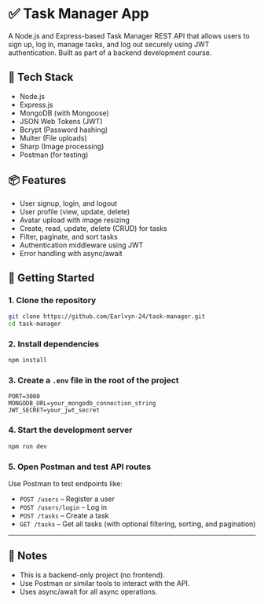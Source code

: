 # ✅ Task Manager App

A Node.js and Express-based Task Manager REST API that allows users to sign up, log in, manage tasks, and log out securely using JWT authentication. Built as part of a backend development course.

## 🔧 Tech Stack

- Node.js
- Express.js
- MongoDB (with Mongoose)
- JSON Web Tokens (JWT)
- Bcrypt (Password hashing)
- Multer (File uploads)
- Sharp (Image processing)
- Postman (for testing)

## 📦 Features

- User signup, login, and logout
- User profile (view, update, delete)
- Avatar upload with image resizing
- Create, read, update, delete (CRUD) for tasks
- Filter, paginate, and sort tasks
- Authentication middleware using JWT
- Error handling with async/await

## 🚀 Getting Started

### 1. Clone the repository

```bash
git clone https://github.com/Earlvyn-24/task-manager.git
cd task-manager
```

### 2. Install dependencies

```bash
npm install
```

### 3. Create a `.env` file in the root of the project

```env
PORT=3000
MONGODB_URL=your_mongodb_connection_string
JWT_SECRET=your_jwt_secret
```

### 4. Start the development server

```bash
npm run dev
```

### 5. Open Postman and test API routes

Use Postman to test endpoints like:

- `POST /users` – Register a user  
- `POST /users/login` – Log in  
- `POST /tasks` – Create a task  
- `GET /tasks` – Get all tasks (with optional filtering, sorting, and pagination)

---

## 📌 Notes

- This is a backend-only project (no frontend).
- Use Postman or similar tools to interact with the API.
- Uses async/await for all async operations.
